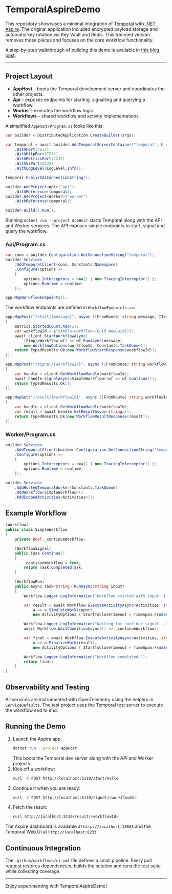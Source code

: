 # TemporalAspireDemo

This repository showcases a minimal integration of [Temporal](https://temporal.io/) with [\.NET Aspire](https://learn.microsoft.com/dotnet/aspire/). The original application included encrypted payload storage and automatic key rotation via Key Vault and Redis. This trimmed version removes those pieces and focuses on the core workflow functionality.

A step-by-step walkthrough of building this demo is available in [this blog post](https://rebecca-powell.com/posts/2025-06-09-combining-dotnet-aspire-and-temporal-part-1/).

---

## Project Layout

- **AppHost** – boots the Temporal development server and coordinates the other projects.
- **Api** – exposes endpoints for starting, signalling and querying a workflow.
- **Worker** – executes the workflow logic.
- **Workflows** – shared workflow and activity implementations.

A simplified `AppHost/Program.cs` looks like this:

```csharp
var builder = DistributedApplication.CreateBuilder(args);

var temporal = await builder.AddTemporalServerContainer("temporal", b => b
    .WithPort(7233)
    .WithHttpPort(7234)
    .WithMetricsPort(7235)
    .WithUiPort(8233)
    .WithLogLevel(LogLevel.Info));

temporal.PublishAsConnectionString();

builder.AddProject<Api>("api")
    .WithReference(temporal);
builder.AddProject<Worker>("worker")
    .WithReference(temporal);

builder.Build().Run();
```

Running `dotnet run --project AppHost` starts Temporal along with the API and Worker services. The API exposes simple endpoints to start, signal and query the workflow.

### Api/Program.cs

```csharp
var conn = builder.Configuration.GetConnectionString("temporal");
builder.Services
    .AddTemporalClient(conn, Constants.Namespace)
    .Configure(options =>
    {
        options.Interceptors = new[] { new TracingInterceptor() };
        options.Runtime = runtime;
    });

app.MapWorkflowEndpoints();
```

The workflow endpoints are defined in `WorkflowEndpoints.cs`:

```csharp
app.MapPost("/start/{message}", async ([FromRoute] string message, ITemporalClient client, WorkflowMetrics metrics) =>
{
    metrics.StartedCount.Add(1);
    var workflowId = $"simple-workflow-{Guid.NewGuid()}";
    await client.StartWorkflowAsync(
        (SimpleWorkflow wf) => wf.RunAsync(message),
        new WorkflowOptions(workflowId, Constants.TaskQueue));
    return TypedResults.Ok(new WorkflowStartResponse(workflowId));
});

app.MapPost("/signal/{workflowId}", async ([FromRoute] string workflowId, ITemporalClient client) =>
{
    var handle = client.GetWorkflowHandle(workflowId);
    await handle.SignalAsync<SimpleWorkflow>(wf => wf.Continue());
    return TypedResults.Ok();
});

app.MapGet("/result/{workflowId}", async ([FromRoute] string workflowId, ITemporalClient client) =>
{
    var handle = client.GetWorkflowHandle(workflowId);
    var result = await handle.GetResultAsync<string>();
    return TypedResults.Ok(new WorkflowResultResponse(result));
});
```

### Worker/Program.cs

```csharp
builder.Services
    .AddTemporalClient(builder.Configuration.GetConnectionString("temporal"), Constants.Namespace)
    .Configure(options =>
    {
        options.Interceptors = new[] { new TracingInterceptor() };
        options.Runtime = runtime;
    });

builder.Services
    .AddHostedTemporalWorker(Constants.TaskQueue)
    .AddWorkflow<SimpleWorkflow>()
    .AddScopedActivities<Activities>();
```

## Example Workflow

```csharp
[Workflow]
public class SimpleWorkflow
{
    private bool _continueWorkflow;

    [WorkflowSignal]
    public Task Continue()
    {
        _continueWorkflow = true;
        return Task.CompletedTask;
    }

    [WorkflowRun]
    public async Task<string> RunAsync(string input)
    {
        Workflow.Logger.LogInformation("Workflow started with input: {input}", input);

        var result = await Workflow.ExecuteActivityAsync<Activities, string>(
            a => a.SimulateWork(input),
            new ActivityOptions { StartToCloseTimeout = TimeSpan.FromSeconds(120) });

        Workflow.Logger.LogInformation("Waiting for continue signal...");
        await Workflow.WaitConditionAsync(() => _continueWorkflow);

        var final = await Workflow.ExecuteActivityAsync<Activities, string>(
            a => a.FinalizeWork(result),
            new ActivityOptions { StartToCloseTimeout = TimeSpan.FromSeconds(120) });

        Workflow.Logger.LogInformation("Workflow completed.");
        return final;
    }
}
```

## Observability and Testing

All services are instrumented with OpenTelemetry using the helpers in `ServiceDefaults`. The test project uses the Temporal test server to execute the workflow end to end.

## Running the Demo

1. Launch the Aspire app:
   ```bash
   dotnet run --project AppHost
   ```
   This boots the Temporal dev server along with the API and Worker projects.
2. Kick off a workflow:
   ```bash
   curl -X POST http://localhost:5110/start/hello
   ```
3. Continue it when you are ready:
   ```bash
   curl -X POST http://localhost:5110/signal/<workflowId>
   ```
4. Fetch the result:
   ```bash
   curl http://localhost:5110/result/<workflowId>
   ```

The Aspire dashboard is available at `http://localhost:18888` and the Temporal Web UI at `http://localhost:8233`.


## Continuous Integration

The `.github/workflows/ci.yml` file defines a small pipeline. Every pull request restores dependencies, builds the solution and runs the test suite while collecting coverage.

---

Enjoy experimenting with TemporalAspireDemo!
